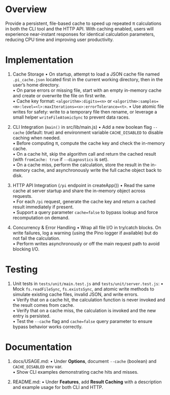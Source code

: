 # Overview

Provide a persistent, file-based cache to speed up repeated π calculations in both the CLI tool and the HTTP API. With caching enabled, users will experience near-instant responses for identical calculation parameters, reducing CPU time and improving user productivity.

# Implementation

1. Cache Storage
   • On startup, attempt to load a JSON cache file named `.pi_cache.json` located first in the current working directory, then in the user’s home directory.  
   • On parse errors or missing file, start with an empty in-memory cache and create or overwrite the file on first write.  
   • Cache key format: `<algorithm>:digits=<n>` or `<algorithm>:samples=<m>:level=<l>:maxIterations=<x>:errorTolerance=<t>`.
   • Use atomic file writes for safety: write to a temporary file then rename, or leverage a small helper `writeFileAtomicSync` to prevent data races.

2. CLI Integration (`main()` in src/lib/main.js)
   • Add a new boolean flag `--cache` (default: true) and environment variable `CACHE_DISABLED` to disable caching when needed.  
   • Before computing π, compute the cache key and check the in-memory cache.  
   • On a cache hit, skip the algorithm call and return the cached result (with `fromCache: true` if `--diagnostics` is set).  
   • On a cache miss, perform the calculation, store the result in the in-memory cache, and asynchronously write the full cache object back to disk.

3. HTTP API Integration (`/pi` endpoint in createApp())
   • Read the same cache at server startup and share the in-memory object across requests.  
   • For each `/pi` request, generate the cache key and return a cached result immediately if present.  
   • Support a query parameter `cache=false` to bypass lookup and force recomputation on demand.  

4. Concurrency & Error Handling
   • Wrap all file I/O in try/catch blocks. On write failures, log a warning (using the Pino logger if available) but do not fail the calculation.  
   • Perform writes asynchronously or off the main request path to avoid blocking I/O.  

# Testing

1. Unit tests in `tests/unit/main.test.js` and `tests/unit/server.test.js`:
   • Mock `fs.readFileSync`, `fs.existsSync`, and atomic write methods to simulate existing cache files, invalid JSON, and write errors.  
   • Verify that on a cache hit, the calculation function is never invoked and the result comes from cache.  
   • Verify that on a cache miss, the calculation is invoked and the new entry is persisted.  
   • Test the `--cache` flag and `cache=false` query parameter to ensure bypass behavior works correctly.

# Documentation

1. docs/USAGE.md:
   • Under **Options**, document `--cache` (boolean) and `CACHE_DISABLED` env var.  
   • Show CLI examples demonstrating cache hits and misses.  

2. README.md:
   • Under **Features**, add **Result Caching** with a description and example usage for both CLI and HTTP.

